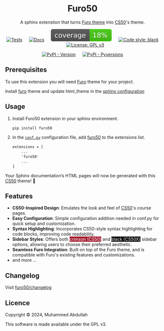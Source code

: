 <h1 align="center">Furo50</h1>
<p align="center">
  A sphinx extenstion that turns <a href="https://github.com/pradyunsg/furo">Furo theme</a> into <a href="https://cs50.harvard.edu/college/2019/fall/">CS50</a>'s theme.
</p>

<p align="center">
    <a href="https://github.com/ABD-01/furo50/actions/workflows/tests.yml?branch=master"><img src="https://github.com/ABD-01/furo50/actions/workflows/tests.yml/badge.svg?branch=master" alt="Tests"></a>
    &emsp;
    <a href="https://github.com/ABD-01/furo50/actions/workflows/docs.yml?branch=master"><img src="https://github.com/ABD-01/furo50/actions/workflows/docs.yml/badge.svg?branch=master" alt="Docs"></a>
    &emsp;
    <img src="https://raw.githubusercontent.com/ABD-01/furo50/master/docs/_static/coverage.svg" alt="Coverage">
    &emsp;
    <a href="https://github.com/psf/black"><img src="https://img.shields.io/badge/code%20style-black-000000.svg" alt="Code style: black"></a>
    &emsp;
    <a href="https://www.gnu.org/licenses/gpl-3.0"><img src="https://img.shields.io/badge/License-GPLv3-blue.svg" alt="License: GPL v3"></a>
</p>
<p align="center">
    <a href="https://pypi.org/project/furo50/"><img alt="PyPI - Version" src="https://img.shields.io/pypi/v/furo50"></a>
    &emsp;
    <a href="https://pypi.org/project/furo50/"><img alt="PyPI - Pyversions" src="https://img.shields.io/pypi/pyversions/furo50"></a>
</p>

<!-- [![Tests](https://github.com/ABD-01/furo50/actions/workflows/tests.yml/badge.svg?branch=master)](https://github.com/ABD-01/furo50/actions/workflows/tests.yml) &emsp; ![](docs/_static/coverage.svg) &emsp; [![Code style: black](https://img.shields.io/badge/code%20style-black-000000.svg)](https://github.com/psf/black) -->

<!-- [![Documentation](https://github.com/ABD-01/furo50/actions/workflows/docs.yml/badge.svg)](https://github.com/ABD-01/furo50/actions/workflows/docs.yml) -->

<!-- [![License: GPL v3](https://img.shields.io/badge/License-GPLv3-blue.svg)](https://www.gnu.org/licenses/gpl-3.0) -->


<!-- index.md content start -->

## Prerequisites

To use this extension you will need [Furo][furo link] theme for your project.

Install [furo][furo link]  theme and update html_theme in the [sphinx configuration][conf link]

## Usage

1. Install Furo50 extension in your sphinx environment.
    ```
    pip install furo50
    ```

2. In the [`conf.py`][conf link] configuration file, add [furo50][furo50 link] to the extensions list.
    ```
    extensions = [
        ...
        'furo50'
        ...
    ]
    ```
Your Sphinx documentation’s HTML pages will now be generated with this [CS50][cs50 link] theme! 🎉

## Features
* **CS50-Inspired Design**: Emulates the look and feel of [CS50][cs50 link]'s course pages.
* **Easy Configuration**: Simple configuration addition needed in conf.py for quick setup and customization.
* **Syntax Highlighting**: Incorporates CS50-style syntax highlighting for code blocks, improving code readability.
* **Sidebar Styles**: Offers both <span style="background-color:#a51c30;color:#fff;">crimson (CS50)</span> and <span  style="background-color:#000;color:#fff;">black (CS50X)</span> sidebar options, allowing users to choose their preferred aesthetic.
* **Seamless Furo Integration**: Built on top of the Furo theme, and is compatible with Furo's existing features and customizations.
* and more ...

<!-- index.md content end -->

## Changelog

Visit [furo50/changelog](https://abd-01.github.io/furo50/changelog/)

## Licence
Copyright © 2024, Muhammed Abdullah

This software is made available under the GPL v3.


<!-- Markdown links -->

[furo link]: https://pradyunsg.me/furo/
[furo50 link]: https://github.com/ABD-01/furo50
[cs50 link]: https://cs50.harvard.edu/college/2019/fall/
[conf link]: https://www.sphinx-doc.org/en/master/usage/configuration.html